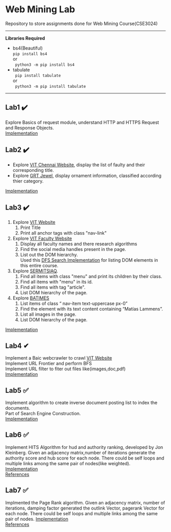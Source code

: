 # Web Mining Lab 
Repository to store assignments done for Web Mining Course(CSE3024) 
- - - -
__Libraries Required__
- bs4(Beautiful)   
  ``` pip install bs4 ```  
  or  
  ``` python3 -m pip install bs4```  
- tabulate  
 ``` pip install tabulate```  
 or  
 ``` python3 -m pip install tabulate```
- - - -
## Lab1 ✔️
Explore Basics of request module, understand HTTP and HTTPS Request and Response Objects.  
[Implementation](/lab1.py)
## Lab2 ✔️
- Explore [VIT Chennai Website](https://chennai.vit.ac.in/), display the list of faulty and their corresponding title.
- Explore [GRT Jewel](https://www.grtjewels.com/), display ornament information, classified according thier category.

[Implementation](/lab2.py)  
## Lab3 ✔️
1. Explore [VIT Website](https://www.vit.ac.in)
   1. Print Title
   1. Print all anchor tags with class "nav-link"
1. Explore [VIT Faculty Website](https://vit.ac.in/school/allfaculty/site/computer-applications)
   1. Display all faculty names and there research algorithms
   1. Find the social media handles present in the page.
   1. List out the DOM hierarchy.  
   Used this [DFS Search Implementation](https://github.com/sairam-kakarla/Web_Mining_Lab/blob/0da597414ba04b219d74a16c3bc59a1ad406721f/lab3.py#L8-L16) for listing DOM elements in this entire course.
1. Explore [SERMITSIAQ](https://sermitsiaq.ag/english).
   1. Find all items with class "menu" and print its children by their class.
   1. Find all items with "menu" in its id.
   1. Find all items with tag "article".
   1. List DOM hierarchy of the page.
1. Explore [BATIMES](https://www.batimes.com.ar)
   1. List items of class “ nav-item text-uppercase
px-0”
   1. Find the element with its text content containing “Matías Lammens”.
   1. List all images in the page.
   1. List DOM hierarchy of the page.  
  
  
[Implementation](/lab3.py)  

## Lab4 ✔
Implement a Baic webcrawler to crawl [VIT Website](https://vit.ac.in)  
Implement URL Frontier and perform BFS  
Implement URL filter to fiter out files like(images,doc,pdf)  
[Implementation](/lab4.py)

## Lab5 ✅
Implement algorithm to create inverse document posting list to index the documents.  
Part of Search Engine Construction.  
[Implementation](/lab5.py)

## Lab6 ✅
Implement HITS Algorithm for hud and authority ranking, developed by Jon Kleinberg.
Given an adjacency matrix,number of iterations generate the authority score and hub score for each node.
There could be self loops and multiple links among the same pair of nodes(like weighted).  
[Implementation](/lab6.py)  
[References](https://en.wikipedia.org/wiki/HITS_algorithm#Algorithm)

## Lab7 ✅
Implmented the Page Rank algorithm. Given an adjacency matrix, number of iterations, damping factor
generated the outlink Vector, pagerank Vector for each node.
There could be self loops and multiple links among the same pair of nodes.
[Implementation](/lab7.py)  
[References](https://en.wikipedia.org/wiki/PageRank#Damping_factor)
   


